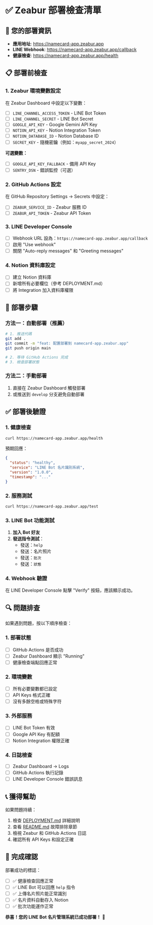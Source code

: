 # ✅ Zeabur 部署檢查清單

## 🎯 您的部署資訊

- **應用地址**: https://namecard-app.zeabur.app
- **LINE Webhook**: https://namecard-app.zeabur.app/callback
- **健康檢查**: https://namecard-app.zeabur.app/health

## 📋 部署前檢查

### 1. Zeabur 環境變數設定

在 Zeabur Dashboard 中設定以下變數：

- [ ] `LINE_CHANNEL_ACCESS_TOKEN` - LINE Bot Token
- [ ] `LINE_CHANNEL_SECRET` - LINE Bot Secret  
- [ ] `GOOGLE_API_KEY` - Google Gemini API Key
- [ ] `NOTION_API_KEY` - Notion Integration Token
- [ ] `NOTION_DATABASE_ID` - Notion Database ID
- [ ] `SECRET_KEY` - 隨機密鑰（例如：`myapp_secret_2024`）

**可選變數：**
- [ ] `GOOGLE_API_KEY_FALLBACK` - 備用 API Key
- [ ] `SENTRY_DSN` - 錯誤監控（可選）

### 2. GitHub Actions 設定

在 GitHub Repository Settings → Secrets 中設定：

- [ ] `ZEABUR_SERVICE_ID` - Zeabur 服務 ID
- [ ] `ZEABUR_API_TOKEN` - Zeabur API Token

### 3. LINE Developer Console

- [ ] Webhook URL 設為：`https://namecard-app.zeabur.app/callback`
- [ ] 啟用 "Use webhook"
- [ ] 關閉 "Auto-reply messages" 和 "Greeting messages"

### 4. Notion 資料庫設定

- [ ] 建立 Notion 資料庫
- [ ] 新增所有必要欄位（參考 DEPLOYMENT.md）
- [ ] 將 Integration 加入資料庫權限

## 🚀 部署步驟

### 方法一：自動部署（推薦）

```bash
# 1. 推送代碼
git add .
git commit -m "feat: 配置部署到 namecard-app.zeabur.app"
git push origin main

# 2. 等待 GitHub Actions 完成
# 3. 檢查部署狀態
```

### 方法二：手動部署

1. 直接在 Zeabur Dashboard 觸發部署
2. 或推送到 `develop` 分支避免自動部署

## ✅ 部署後驗證

### 1. 健康檢查

```bash
curl https://namecard-app.zeabur.app/health
```

預期回應：
```json
{
  "status": "healthy",
  "service": "LINE Bot 名片識別系統",
  "version": "1.0.0",
  "timestamp": "..."
}
```

### 2. 服務測試

```bash
curl https://namecard-app.zeabur.app/test
```

### 3. LINE Bot 功能測試

1. **加入 Bot 好友**
2. **發送指令測試**：
   - 發送：`help`
   - 發送：名片照片
   - 發送：`批次`
   - 發送：`狀態`

### 4. Webhook 驗證

在 LINE Developer Console 點擊 "Verify" 按鈕，應該顯示成功。

## 🔍 問題排查

如果遇到問題，按以下順序檢查：

### 1. 部署狀態
- [ ] GitHub Actions 是否成功
- [ ] Zeabur Dashboard 顯示 "Running"
- [ ] 健康檢查端點回應正常

### 2. 環境變數
- [ ] 所有必要變數都已設定
- [ ] API Keys 格式正確
- [ ] 沒有多餘空格或特殊字符

### 3. 外部服務
- [ ] LINE Bot Token 有效
- [ ] Google API Key 有配額
- [ ] Notion Integration 權限正確

### 4. 日誌檢查
- [ ] Zeabur Dashboard → Logs
- [ ] GitHub Actions 執行記錄
- [ ] LINE Developer Console 錯誤訊息

## 📞 獲得幫助

如果問題持續：

1. 檢查 [DEPLOYMENT.md](DEPLOYMENT.md) 詳細說明
2. 查看 [README.md](README.md) 故障排除章節
3. 檢視 Zeabur 和 GitHub Actions 日誌
4. 確認所有 API Keys 和設定正確

## 🎉 完成確認

部署成功的標誌：

- [ ] ✅ 健康檢查回應正常
- [ ] ✅ LINE Bot 可以回應 `help` 指令
- [ ] ✅ 上傳名片照片能正常識別
- [ ] ✅ 名片資料自動存入 Notion
- [ ] ✅ 批次功能運作正常

**恭喜！您的 LINE Bot 名片管理系統已成功部署！** 🎉